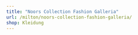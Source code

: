 ```yaml
---
title: "Noors Collection Fashion Galleria"
url: /milton/noors-collection-fashion-galleria/
shop: Kleidung
---
```

